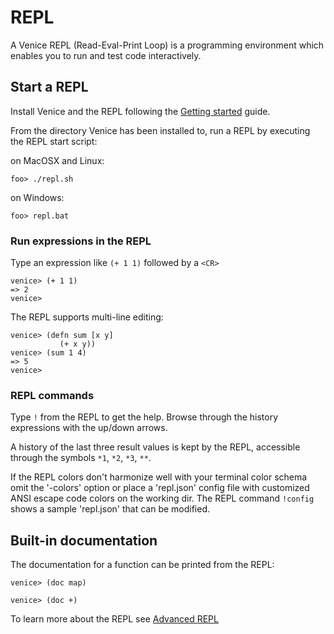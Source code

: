 # REPL

A Venice REPL (Read-Eval-Print Loop) is a programming environment which enables 
you to run and test code interactively.


## Start a REPL

Install Venice and the REPL following the [Getting started](doc/readme/start.md)
guide.

From the directory Venice has been installed to, run a REPL by executing the REPL
start script:

on MacOSX and Linux:

```text
foo> ./repl.sh
```

on Windows:

```text
foo> repl.bat
```

### Run expressions in the REPL

Type an expression like `(+ 1 1)` followed by a `<CR>`

```text
venice> (+ 1 1)
=> 2
venice>
```

The REPL supports multi-line editing:

```text
venice> (defn sum [x y]
           (+ x y))
venice> (sum 1 4)
=> 5
venice>
```

### REPL commands

Type `!` from the REPL to get the help. Browse through the history expressions 
with the up/down arrows.

A history of the last three result values is kept by the REPL, accessible through 
the symbols `*1`, `*2`, `*3`, `**`.

If the REPL colors don't harmonize well with your terminal color schema 
omit the '-colors' option or place a 'repl.json' config file with customized 
ANSI escape code colors on the working dir. The REPL command `!config` shows
a sample 'repl.json' that can be modified.



## Built-in documentation

The documentation for a function can be printed from the REPL:

```text
venice> (doc map)

venice> (doc +)
```


To learn more about the REPL see [Advanced REPL](repl-advanced.md)
